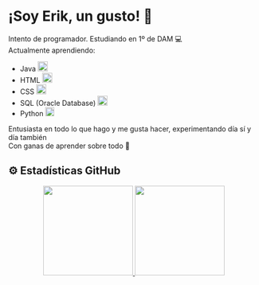 <h1>
¡Soy Erik, un gusto! 👋
</h1>
<p>
  Intento de programador. Estudiando en 1º de DAM 💻<br>
  Actualmente aprendiendo:
  <ul>
    <li>Java <img src="https://cdn-icons-png.flaticon.com/512/226/226777.png" height="20px"></li>
    <li>HTML <img src="https://static-00.iconduck.com/assets.00/html-5-icon-726x1024-evem6gg5.png" height="20px"></li>
    <li>CSS <img src="https://upload.wikimedia.org/wikipedia/commons/thumb/d/d5/CSS3_logo_and_wordmark.svg/1200px-CSS3_logo_and_wordmark.svg.png" height="20px"></li>
    <li>SQL (Oracle Database) <img src="https://www.oracle.com/asset/web/favicons/favicon-32.png" height="20px"></li>
    <li>Python <img src="https://www.python.org/static/favicon.ico" height="18px"></li>
  </ul>
  Entusiasta en todo lo que hago y me gusta hacer, experimentando día sí y día también<br>
  Con ganas de aprender sobre todo 📖
</p>

## ⚙️ Estadísticas GitHub 
<p align="center">
<a href="https://github.com/ErikAT04">
  <img height="180em" src="https://github-readme-stats-eight-theta.vercel.app/api?username=ErikAT04&show_icons=true&theme=algolia&include_all_commits=true&count_private=true"/>
  <img height="180em" src="https://github-readme-stats-eight-theta.vercel.app/api/top-langs/?username=ErikAT04&layout=compact&langs_count=8&theme=algolia"/>
</a>
</p>
